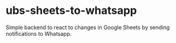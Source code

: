 # ubs-sheets-to-whatsapp
Simple backend to react to changes in Google Sheets by sending notifications to Whatsapp.
